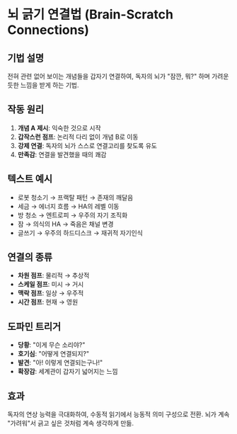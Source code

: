 # 뇌 긁기 연결법 (Brain-Scratch Connections)

## 기법 설명
전혀 관련 없어 보이는 개념들을 갑자기 연결하여, 독자의 뇌가 "잠깐, 뭐?" 하며 가려운 듯한 느낌을 받게 하는 기법.

## 작동 원리
1. **개념 A 제시**: 익숙한 것으로 시작
2. **갑작스런 점프**: 논리적 다리 없이 개념 B로 이동
3. **강제 연결**: 독자의 뇌가 스스로 연결고리를 찾도록 유도
4. **만족감**: 연결을 발견했을 때의 쾌감

## 텍스트 예시
- 로봇 청소기 → 프랙탈 패턴 → 존재의 깨달음
- 세금 → 에너지 흐름 → HA의 레벨 이동
- 방 청소 → 엔트로피 → 우주의 자기 조직화
- 잠 → 의식의 HA → 죽음은 채널 변경
- 글쓰기 → 우주의 하드디스크 → 재귀적 자기인식

## 연결의 종류
- **차원 점프**: 물리적 → 추상적
- **스케일 점프**: 미시 → 거시
- **맥락 점프**: 일상 → 우주적
- **시간 점프**: 현재 → 영원

## 도파민 트리거
- **당황**: "이게 무슨 소리야?"
- **호기심**: "어떻게 연결되지?"
- **발견**: "아! 이렇게 연결되는구나!"
- **확장감**: 세계관이 갑자기 넓어지는 느낌

## 효과
독자의 연상 능력을 극대화하여, 수동적 읽기에서 능동적 의미 구성으로 전환. 뇌가 계속 "가려워"서 긁고 싶은 것처럼 계속 생각하게 만듦.